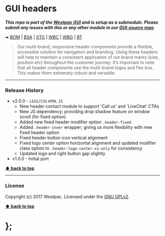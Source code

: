 GUI headers
===========

***This repo is part of the [Westpac GUI](http://gel.westpacgroup.com.au/GUI/) and is setup as a submodule. Please submit any issues with this or any other
module in our [GUI-source repo](https://github.com/WestpacCXTeam/GUI-source/issues)***

➠
[BOM](http://westpaccxteam.github.io/GUI-headers/tests/BOM/) |
[BSA](http://westpaccxteam.github.io/GUI-headers/tests/BSA/) |
[STG](http://westpaccxteam.github.io/GUI-headers/tests/STG/) |
[WBC](http://westpaccxteam.github.io/GUI-headers/tests/WBC/) |
[WBG](http://westpaccxteam.github.io/GUI-headers/tests/WBG/) |
[BT](http://westpaccxteam.github.io/GUI-headers/tests/BT/)

> Our multi-brand, responsive header components provide a flexible, accessible solution for navigation and branding. Using these headers will help to maintain a consistent application of our brand marks (size, position etc) throughout the customer journey. It’s important to note that all header components use the multi-brand logos and flex box. This makes them extremely robust and versatile.

----------------------------------------------------------------------------------------------------------------------------------------------------------------


### Release History

* v2.0.0 - `LESS/CSS` `HTML` `JS`
	* New header contact module to support 'Call us' and 'LiveChat' CTAs
	* New JS dependency; providing drop shadow feature on window scroll (for fixed option)
	* Added new fixed header modifier option `.header-fixed`
	* Added `.header-inner` wrapper; giving us more flexibility with new fixed header option
	* Fixed header button icon vertical alignment
	* Fixed logo center option horizontal alignment and updated modifier class option to `.header-logo-center-xs-only` for consistency
	* Updated logo and right button gap slightly
* v1.0.0 - Initial port

**[⬆ back to top](#content)**


----------------------------------------------------------------------------------------------------------------------------------------------------------------


### License

Copyright (c) 2017 Westpac. Licensed under the [GNU GPLv2](https://raw.githubusercontent.com/WestpacCXTeam/GUI-headers/master/LICENSE).

**[⬆ back to top](#content)**

# };
